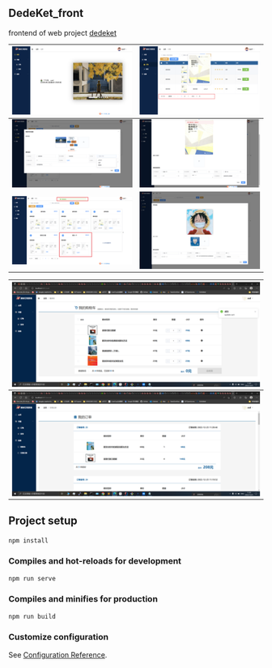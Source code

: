 ## DedeKet_front

frontend of web project [dedeket](https://github.com/yufoo1/Dedeket)

| ![image-20221005174316194](README.assets/image-20221005174316194.png) | ![image-20221005174450485](README.assets/image-20221005174450485.png) |
| ------------------------------------------------------------ | ------------------------------------------------------------ |
| ![image-20221005175312727](README.assets/image-20221005175312727.png) | ![image-20221005180012002](README.assets/image-20221005180012002.png) |
| ![image-20221005180129474](README.assets/image-20221005180129474.png) | ![image-20221223211716142](README.assets/image-20221223211716142.png) |

| ![屏幕截图(210)](README.assets/%E5%B1%8F%E5%B9%95%E6%88%AA%E5%9B%BE(210).png) |
| ------------------------------------------------------------ |
| ![屏幕截图(216)](README.assets/%E5%B1%8F%E5%B9%95%E6%88%AA%E5%9B%BE(216).png) |



## Project setup
```
npm install
```

### Compiles and hot-reloads for development
```
npm run serve
```

### Compiles and minifies for production
```
npm run build
```

### Customize configuration
See [Configuration Reference](https://cli.vuejs.org/config/).
